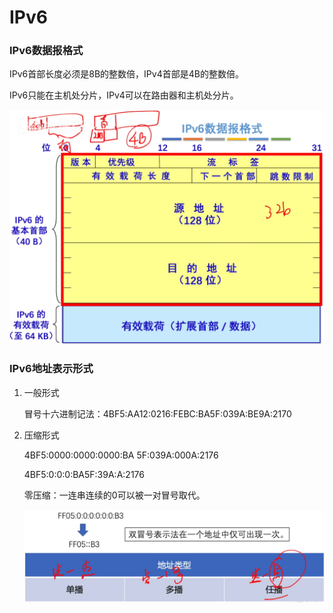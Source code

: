 # IPv6

### IPv6数据报格式

IPv6首部长度必须是8B的整数倍，IPv4首部是4B的整数倍。

IPv6只能在主机处分片，IPv4可以在路由器和主机处分片。

![](1.png)

### IPv6地址表示形式

1. 一般形式

   冒号十六进制记法：4BF5:AA12:0216:FEBC:BA5F:039A:BE9A:2170

2. 压缩形式

   4BF5:0000:0000:0000:BA 5F:039A:000A:2176

   4BF5:0:0:0:BA5F:39A:A:2176

   零压缩：一连串连续的0可以被一对冒号取代。

   ![](2.png)